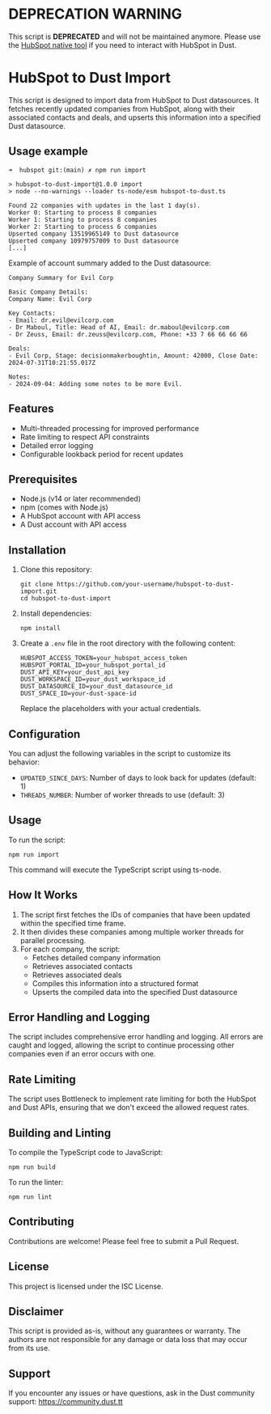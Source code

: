 # DEPRECATION WARNING

This script is **DEPRECATED** and will not be maintained anymore.
Please use the [HubSpot native tool](https://docs.dust.tt/docs/hubspot) if you need to interact with HubSpot in Dust.

# HubSpot to Dust Import

This script is designed to import data from HubSpot to Dust datasources. It fetches recently updated companies from HubSpot, along with their associated contacts and deals, and upserts this information into a specified Dust datasource.

## Usage example

```
➜  hubspot git:(main) ✗ npm run import

> hubspot-to-dust-import@1.0.0 import
> node --no-warnings --loader ts-node/esm hubspot-to-dust.ts

Found 22 companies with updates in the last 1 day(s).
Worker 0: Starting to process 8 companies
Worker 1: Starting to process 8 companies
Worker 2: Starting to process 6 companies
Upserted company 13519965149 to Dust datasource
Upserted company 10979757009 to Dust datasource
[...]
```

Example of account summary added to the Dust datasource:

```
Company Summary for Evil Corp

Basic Company Details:
Company Name: Evil Corp

Key Contacts:
- Email: dr.evil@evilcorp.com
- Dr Maboul, Title: Head of AI, Email: dr.maboul@evilcorp.com
- Dr Zeuss, Email: dr.zeuss@evilcorp.com, Phone: +33 7 66 66 66 66

Deals:
- Evil Corp, Stage: decisionmakerboughtin, Amount: 42000, Close Date: 2024-07-31T10:21:55.017Z

Notes:
- 2024-09-04: Adding some notes to be more Evil.
```

## Features

- Multi-threaded processing for improved performance
- Rate limiting to respect API constraints
- Detailed error logging
- Configurable lookback period for recent updates

## Prerequisites

- Node.js (v14 or later recommended)
- npm (comes with Node.js)
- A HubSpot account with API access
- A Dust account with API access

## Installation

1. Clone this repository:

   ```
   git clone https://github.com/your-username/hubspot-to-dust-import.git
   cd hubspot-to-dust-import
   ```

2. Install dependencies:

   ```
   npm install
   ```

3. Create a `.env` file in the root directory with the following content:
   ```
   HUBSPOT_ACCESS_TOKEN=your_hubspot_access_token
   HUBSPOT_PORTAL_ID=your_hubspot_portal_id
   DUST_API_KEY=your_dust_api_key
   DUST_WORKSPACE_ID=your_dust_workspace_id
   DUST_DATASOURCE_ID=your_dust_datasource_id
   DUST_SPACE_ID=your-dust-space-id
   ```
   Replace the placeholders with your actual credentials.

## Configuration

You can adjust the following variables in the script to customize its behavior:

- `UPDATED_SINCE_DAYS`: Number of days to look back for updates (default: 1)
- `THREADS_NUMBER`: Number of worker threads to use (default: 3)

## Usage

To run the script:

```
npm run import
```

This command will execute the TypeScript script using ts-node.

## How It Works

1. The script first fetches the IDs of companies that have been updated within the specified time frame.
2. It then divides these companies among multiple worker threads for parallel processing.
3. For each company, the script:
   - Fetches detailed company information
   - Retrieves associated contacts
   - Retrieves associated deals
   - Compiles this information into a structured format
   - Upserts the compiled data into the specified Dust datasource

## Error Handling and Logging

The script includes comprehensive error handling and logging. All errors are caught and logged, allowing the script to continue processing other companies even if an error occurs with one.

## Rate Limiting

The script uses Bottleneck to implement rate limiting for both the HubSpot and Dust APIs, ensuring that we don't exceed the allowed request rates.

## Building and Linting

To compile the TypeScript code to JavaScript:

```
npm run build
```

To run the linter:

```
npm run lint
```

## Contributing

Contributions are welcome! Please feel free to submit a Pull Request.

## License

This project is licensed under the ISC License.

## Disclaimer

This script is provided as-is, without any guarantees or warranty. The authors are not responsible for any damage or data loss that may occur from its use.

## Support

If you encounter any issues or have questions, ask in the Dust community support: https://community.dust.tt

